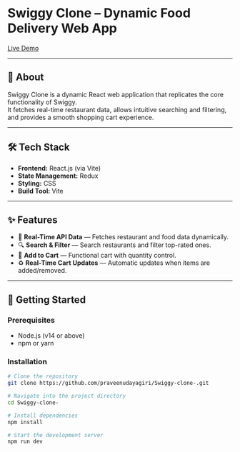 # Swiggy Clone – Dynamic Food Delivery Web App

[Live Demo](https://swiggy-clone-ten-iota.vercel.app)

---

## 📌 About
Swiggy Clone is a dynamic React web application that replicates the core functionality of Swiggy.  
It fetches real-time restaurant data, allows intuitive searching and filtering, and provides a smooth shopping cart experience.

---

## 🛠 Tech Stack
- **Frontend:** React.js (via Vite)  
- **State Management:** Redux  
- **Styling:** CSS  
- **Build Tool:** Vite  

---

## ✨ Features
- 📡 **Real-Time API Data** — Fetches restaurant and food data dynamically.  
- 🔍 **Search & Filter** — Search restaurants and filter top-rated ones.  
- 🛒 **Add to Cart** — Functional cart with quantity control.  
- ♻ **Real-Time Cart Updates** — Automatic updates when items are added/removed.  
 

---

## 🚀 Getting Started

### Prerequisites
- Node.js (v14 or above)  
- npm or yarn  

### Installation
```bash
# Clone the repository
git clone https://github.com/praveenudayagiri/Swiggy-clone-.git

# Navigate into the project directory
cd Swiggy-clone-

# Install dependencies
npm install

# Start the development server
npm run dev
